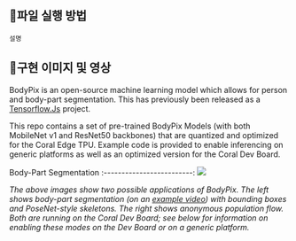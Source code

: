 ## 🎁파일 실행 방법
```
설명
```

## 🎁구현 이미지 및 영상
BodyPix is an open-source machine learning model which allows for person and
body-part segmentation. This has previously been released as a
[Tensorflow.Js](https://blog.tensorflow.org/2019/11/updated-bodypix-2.html)
project.

This repo contains a set of pre-trained BodyPix Models (with both MobileNet v1
and ResNet50 backbones) that are quantized and optimized for the Coral Edge
 TPU. Example code is provided to enable inferencing on generic platforms as
 well as an optimized version for the Coral Dev Board.

Body-Part Segmentation
:-------------------------:
![](media/segmentation.gif)

*The above images show two possible applications of BodyPix. The left shows body-part
 segmentation (on an [example video](https://github.com/intel-iot-devkit/sample-videos/blob/master/head-pose-face-detection-female-and-male.mp4)) with bounding boxes and PoseNet-style skeletons. The right
 shows anonymous population flow. Both are running on the Coral Dev Board; see below for
 information on enabling these modes on the Dev Board or on a generic platform.*
